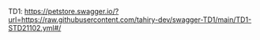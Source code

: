 TD1: https://petstore.swagger.io/?url=https://raw.githubusercontent.com/tahiry-dev/swagger-TD1/main/TD1-STD21102.yml#/
